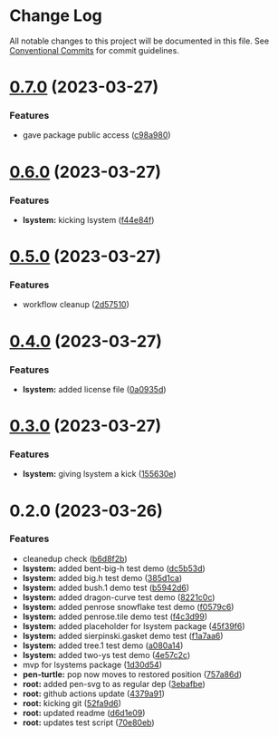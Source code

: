 # Change Log

All notable changes to this project will be documented in this file.
See [Conventional Commits](https://conventionalcommits.org) for commit guidelines.

# [0.7.0](https://github.com/mitchallen/drawing-kit/compare/@mitchallen/lsystem@0.6.0...@mitchallen/lsystem@0.7.0) (2023-03-27)


### Features

* gave package public access ([c98a980](https://github.com/mitchallen/drawing-kit/commit/c98a9800b668e312b21a9e6b1be331bb76a3ad79))





# [0.6.0](https://github.com/mitchallen/drawing-kit/compare/@mitchallen/lsystem@0.5.0...@mitchallen/lsystem@0.6.0) (2023-03-27)


### Features

* **lsystem:** kicking lsystem ([f44e84f](https://github.com/mitchallen/drawing-kit/commit/f44e84fee6a372872c2e9e9ae1103e803067c125))





# [0.5.0](https://github.com/mitchallen/drawing-kit/compare/@mitchallen/lsystem@0.4.0...@mitchallen/lsystem@0.5.0) (2023-03-27)


### Features

* workflow cleanup ([2d57510](https://github.com/mitchallen/drawing-kit/commit/2d575109e3b026b32c75db41cc023af09b2beb32))





# [0.4.0](https://github.com/mitchallen/drawing-kit/compare/@mitchallen/lsystem@0.3.0...@mitchallen/lsystem@0.4.0) (2023-03-27)


### Features

* **lsystem:** added license file ([0a0935d](https://github.com/mitchallen/drawing-kit/commit/0a0935da271f2f3f87610c525721ccd7cdfa3bb6))





# [0.3.0](https://github.com/mitchallen/drawing-kit/compare/@mitchallen/lsystem@0.2.0...@mitchallen/lsystem@0.3.0) (2023-03-27)


### Features

* **lsystem:** giving lsystem a kick ([155630e](https://github.com/mitchallen/drawing-kit/commit/155630ee7acb7df02b405490812bdc51a7d43880))





# 0.2.0 (2023-03-26)


### Features

* cleanedup check ([b6d8f2b](https://github.com/mitchallen/drawing-kit/commit/b6d8f2ba981b716379933f062227fa327c14c3d7))
* **lsystem:** added bent-big-h test demo ([dc5b53d](https://github.com/mitchallen/drawing-kit/commit/dc5b53dc0528a0856e3d321f74ffbccb441c44d2))
* **lsystem:** added big.h test demo ([385d1ca](https://github.com/mitchallen/drawing-kit/commit/385d1cacdd43c01ccaf115edde8aa10b7b36aed5))
* **lsystem:** added bush.1 demo test ([b5942d6](https://github.com/mitchallen/drawing-kit/commit/b5942d6572f8c938d49ce57d84366fe113ad3f4c))
* **lsystem:** added dragon-curve test demo ([8221c0c](https://github.com/mitchallen/drawing-kit/commit/8221c0cb49a744a1fc3fcce8dd719eac14353f9c))
* **lsystem:** added penrose snowflake test demo ([f0579c6](https://github.com/mitchallen/drawing-kit/commit/f0579c6515132e1379b1f0a2e941991da2f0a9db))
* **lsystem:** added penrose.tile demo test ([f4c3d99](https://github.com/mitchallen/drawing-kit/commit/f4c3d99956e829b65f534473ddd8aaf9f8627829))
* **lsystem:** added placeholder for lsystem package ([45f39f6](https://github.com/mitchallen/drawing-kit/commit/45f39f642f596598e817a22133760f3decd76719))
* **lsystem:** added sierpinski.gasket demo test ([f1a7aa6](https://github.com/mitchallen/drawing-kit/commit/f1a7aa69699794d39c0914d4cd3b8ba3d9ceaaff))
* **lsystem:** added tree.1 test demo ([a080a14](https://github.com/mitchallen/drawing-kit/commit/a080a145996459d8e3aed3c8e3515b3b7a431643))
* **lsystem:** added two-ys test demo ([4e57c2c](https://github.com/mitchallen/drawing-kit/commit/4e57c2c9cd6fdc67434d24f5e70a829ba5b3708c))
* mvp for lsystems package ([1d30d54](https://github.com/mitchallen/drawing-kit/commit/1d30d548284e5a996810ee3b5c43f72ecbda8c48))
* **pen-turtle:** pop now moves to restored position ([757a86d](https://github.com/mitchallen/drawing-kit/commit/757a86d6c23f6a9e93155227d0cf2935f90364ed))
* **root:** added pen-svg to as regular dep ([3ebafbe](https://github.com/mitchallen/drawing-kit/commit/3ebafbefae3b666a8792ee9dd94110a1836c1bca))
* **root:** github actions update ([4379a91](https://github.com/mitchallen/drawing-kit/commit/4379a91bb15bb39ed356370b7c5bd0847ed9d04d))
* **root:** kicking git ([52fa9d6](https://github.com/mitchallen/drawing-kit/commit/52fa9d663a06fdc1e910c2f0cc192770fdd0ce05))
* **root:** updated readme ([d6d1e09](https://github.com/mitchallen/drawing-kit/commit/d6d1e0968dc7e3c1a644952b392d13a2fcf3278d))
* **root:** updates test script ([70e80eb](https://github.com/mitchallen/drawing-kit/commit/70e80eba0868894ceeb66b0c6a6b64d2acef1e31))
